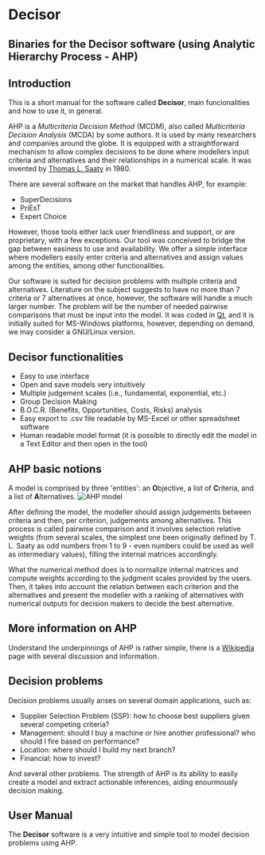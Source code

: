 # Decisor
Binaries for the Decisor software (using Analytic Hierarchy Process - AHP)
--
## Introduction
This is a short manual for the software called **Decisor**, main funcionalities and how to use it, in general.

AHP is a *Multicriteria Decision Method* (MCDM), also called *Multicriteria Decision Analysis* (MCDA) by some authors. It is used by many researchers and companies around the globe. It is equipped with a straightforward mechanism to allow complex decisions to be done where modellers input criteria and alternatives and their relationships in a numerical scale. It was invented by [Thomas L. Saaty](https://en.wikipedia.org/wiki/Thomas_L._Saaty) in 1980.

There are several software on the market that handles AHP, for example:
- SuperDecisions
- PriEsT
- Expert Choice

However, those tools either lack user friendliness and support, or are proprietary, with a few exceptions. Our tool was conceived to bridge the gap between easiness to use and availability. We offer a simple interface where modellers easily enter criteria and alternatives and assign values among the entities, among other functionalities.

Our software is suited for decision problems with multiple criteria and alternatives. Literature on the subject suggests to have no more than 7 criteria or 7 alternatives at once, however, the software will handle a much larger number. The problem will be the number of needed pairwise comparisons that must be input into the model. It was coded in [Qt](https://www.qt.io/), and it is initially suited for MS-Windows platforms, however, depending on demand, we may consider a GNU/Linux version.

## Decisor functionalities
- Easy to use interface
- Open and save models very intuitively
- Multiple judgement scales (i.e., fundamental, exponential, etc.)
- Group Decision Making
- B.O.C.R. (Benefits, Opportunities, Costs, Risks) analysis
- Easy export to .csv file readable by MS-Excel or other spreadsheet software
- Human readable model format (it is possible to directly edit the model in a Text Editor and then open in the tool)

## AHP basic notions
A model is comprised by three 'entities': an **O**bjective, a list of **C**riteria, and a list of **A**lternatives.
![AHP model](https://github.com/unisc/decisorGUI/blob/master/model-ahp.png)

After defining the model, the modeller should assign judgements between criteria and then, per criterion, judgements among alternatives. This process is called pairwise comparison and it involves selection relative weights (from several scales, the simplest one been originally defined by T. L. Saaty as odd numbers from 1 to 9 - even numbers could be used as well as intermediary values), filling the internal matrices accordingly. 

What the numerical method does is to normalize internal matrices and compute weights according to the judgment scales provided by the users. Then, it takes into account the relation between each criterion and the alternatives and present the modeller with a ranking of alternatives with numerical outputs for decision makers to decide the best alternative.

## More information on AHP
Understand the underpinnings of AHP is rather simple, there is a [Wikipedia](https://en.wikipedia.org/wiki/Analytic_hierarchy_process) page with several discussion and information.

## Decision problems
Decision problems usually arises on several domain applications, such as:
- Supplier Selection Problem (SSP): how to choose best suppliers given several competing criteria?
- Management: should I buy a machine or hire another professional? who should I fire based on performance?
- Location: where should I build my next branch?
- Financial: how to invest?

And several other problems. The strength of AHP is its ability to easily create a model and extract actionable inferences, aiding enourmously decision making.

## User Manual
The **Decisor** software is a very intuitive and simple tool to model decision problems using AHP.

